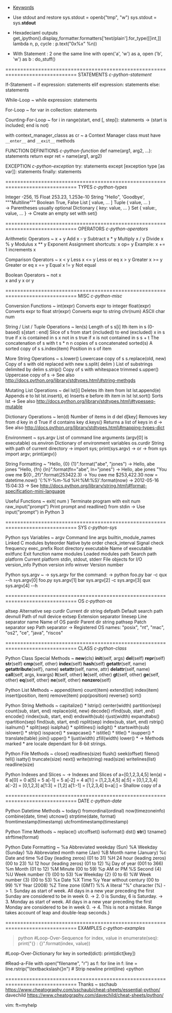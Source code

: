 
* [Keywords](Py-Keywords)

*   Use stdout and restore
    sys.stdout = openb("tmp", "w")
    sys.stdout = sys.__stdout__

*   Hexadeciaml outputs
    get_ipython().display_formatter.formatters['text/plain'].for_type([[int,]] lambda n, p, cycle : p.text("0x%x" %n))
    
*   With Statement : 2 one the same line
    with open('a', 'w') as a, open ('b', 'w') as b :
        do_stuff()
        


==============================================================================
STATEMENTS                                               *c-python-statement*

If-Statement ~
if expression:
  statements
elif expression:
  statements
else:
  statements

While-Loop ~
while expression:
  statements

For-Loop ~
for var in collection:
  statements

Counting-For-Loop ~
for i in range(start, end [, step]):
  statements
    -> (start is included; end is not)
    
with context_manager_classs as cr ~
a Context Manager class must have `__enter__` and `__exit__` methods


FUNCTION DEFINITIONS                                       *c-python-function*
def name(arg1, arg2, ...):
  statements
  return expr
ret = name(arg1, arg2)

EXCEPTION                                                 *c-python-exception*
try:
  statements
except [exception type [as var]]:
  statements
finally:
  statements


==============================================================================
TYPES                                                         *c-python-types*

Integer             -256, 15
Float               253.23, 1.253e-10
String              "Hello", 'Goodbye', """Multiline"""
Boolean             True, False
List                [ value, ... ]
Tuple               ( value, ... )       
    -> Parentheses usually optional
Dictionary          { key: value, ... }
Set                 { value:, value, ... }
    -> Create an empty set with set()


==============================================================================
OPERATORS                                                 *c-python-operators*

Arithmetic Operators ~
x + y               Add 
x - y               Subtract
x * y               Multiply
x / y               Divide 
x \% y              Modulus 
x ** y              Exponent
Assignment shortcuts: x op= y
Example: x += 1 increments x

Comparison Operators ~
x < y               Less
x <= y              Less or eq
x > y               Greater
x >= y              Greater or eq
x == y              Equal
x != y              Not equal

Boolean Operators ~
not x  
x and y 
x or y


==============================================================================
MISC                                                           *c-python-misc*

Conversion Functions ~
int(expr)           Converts expr to integer
float(expr)         Converts expr to float
str(expr)           Converts expr to string
chr(num)            ASCII char num

String / List / Tuple Operations ~
len(s)              Length of s
s[i]                Ith item in s (0-based)
s[start : end]      Slice of s from start (included) to end (excluded)
x in s              true if x is contained in s
x not in s          true if x is not contained in s
s + t               The concatenation of s with t
s * n               n copies of s concatenated
sorted(s)           A sorted copy of s
s.index(item)       Position in s of item

More String Operations ~
s.lower()           Lowercase copy of s
s.replace(old, new) Copy of s with old replaced with new
s.split( delim )    List of substrings delimited by delim
s.strip()           Copy of s with whitespace trimmed
s.upper()           Uppercase copy of s
    -> See also http://docs.python.org/library/stdtypes.html\#string-methgds


Mutating List Operations ~
del lst[i]          Deletes ith item from lst
lst.append(e)       Appends e to lst
lst.insert(i, e)    Inserts e before ith item in lst
lst.sort()          Sorts lst
    -> See also http://docs.python.org/library/stdtypes.html\#typesseq-mutable

Dictionary Operations ~
len(d)              Number of items in d
del d[key]          Removes key from d
key in d            True if d contains key
d.keys()            Returns a list of keys in d
    -> See also http://docs.python.org/library/stdtypes.html\#mapping-types-dict


Environment ~
sys.argv            List of command line arguments (argv[0] is executable)
os.environ          Dictionary of environment variables
os.curdir           String with path of current directory
    -> import sys; print(sys.argv)
    -> or
    -> from sys import argv; print(argv)}

String Formatting ~
 "Hello, {0} {1}".format("abe", "jones")
    -> Hello, abe jones
 "Hello, {fn} {ln}".format(fn="abe", ln="jones")
    -> Hello, abe jones
 "You owe me ${0:,.2f}".format(253422.3)
    -> You owe me $253,422.30
 now = datetime.now()
 '\{:\%Y-\%m-\%d \%H:\%M:\%S\}'.format(now)
    -> 2012-05-16 15:04:33
    -> See http://docs.python.org/library/string.html\#format-specification-mini-language

Useful Functions ~
exit( num )         Terminate program with exit num
raw_input("prompt") Print prompt and readline() from stdin
    -> Use input("prompt") in Python 3




==============================================================================
SYS                                                             *c-python-sys*

Python sys Variables ~
argv                Command line args
builtin_module_names    Linked C modules
byteorder           Native byte order
check_interval      Signal check frequency
exec_prefix         Root directory
executable          Name of executable
exitfunc            Exit function name
modules             Loaded modules
path                Search path
platform            Current platform
stdin, stdout, stderr   File objects for I/O
version_info        Python version info
winver              Version number

Python sys.argv ~
    -> sys.argv for the command:
    -> python foo.py bar -c qux --h
sys.argv[0]         foo.py
sys.argv[1]         bar
sys.argv[2]         -c
sys.argv[3]         qux
sys.argv[4]         --h


==============================================================================
OS                                                               *c-python-os*

altsep              Alternative sep
curdir              Current dir string
defpath             Default search path
devnull             Path of null device
extsep              Extension separator
linesep             Line separator
name                Name of OS
pardir              Parent dir string
pathsep             Patch separator
sep                 Path separator
    -> Registered OS names: "posix", "nt", "mac", "os2", "ce", "java", "riscos"


==============================================================================
CLASS                                                         *c-python-class*

Python Class Special Methods ~
__new__(cls) 
__init__(self, args) 
__del__(self) 
__repr__(self) 
__str__(self) 
__cmp__(self, other) 
__index__(self) 
__hash__(self)
__getattr__(self, name)
__getattribute__(self}, name)
__setattr__(self, name, attr)
__delattr__(self, name)
__call__(self, args, kwargs)
__lt__(self, other)
__le__(self, other)
__gt__(self, other)
__ge__(self, other)
__eq__(self, other)
__ne__(self, other)
__nonzero__(self)

Python List Methods ~
append(item) 
count(item) 
extend(list) 
index(item) 
insert(position, item)
remove(item)
pop(position)
reverse()
sort()

Python String Methods ~
capitalize() *            lstrip()
center(width)             partition(sep)
count(sub, start, end)    replace(old, new)
decode()                  rfind(sub, start ,end)
encode()                  rindex(sub, start, end)
endswith(sub)             rjust(width)
expandtabs()              rpartition(sep)
find(sub, start, end)     rsplit(sep)
index(sub, start, end)    rstrip()
isalnum() *               split(sep)
isalpha() *               splitlines()
isdigit() *               startswith(sub)
islower() *               strip()
isspace() *               swapcase() *
istitle() *               title() *
isupper() *               translate(table)
join()                    upper() *
ljust(width)              zfill(width)
lower() *
    -> Methods marked * are locale dependant for 8-bit strings.

Python File Methods ~
close()          readlines(size)
flush()          seek(offset)
fileno()         tell()
isatty()         truncate(size)
next()           write(string)
read(size)       writelines(list)
readline(size)

Python Indexes and Slices ~
    -> Indexes and Slices of a=[0,1,2,3,4,5]
len(a)      = 6
a[0]        = 0
a[5]        = 5
a[-1]       = 5
a[-2]       = 4
a[1:]       = [1,2,3,4,5]
a[:5]       = [0,1,2,3,4]
a[:-2]      = [0,1,2,3]
a[1:3]      = [1,2]
a[1:-1]     = [1,2,3,4]
b=a[:]      = Shallow copy of a


==============================================================================
DATE                                                           *c-python-date*

Python Datetime Methods ~
today()                 fromordinal(ordinal)
now(timezoneinfo)       combine(date, time)
utcnow()                strptime(date, format)
fromtimestamp(timestamp)
utcfromtimestamp(timestamp)

Python Time Methods ~
replace()        utcoffset()
isoformat()      dst()
__str__()        tzname()
strftime(format)

Python Date Formatting ~
%a      Abbreviated weekday (Sun)
%A      Weekday (Sunday)
%b      Abbreviated month name (Jan)
%B      Month name (January)
%c      Date and time
%d      Day (leading zeros) (01 to 31)
%H      24 hour (leading zeros) (00 to 23)
%I      12 hour (leading zeros) (01 to 12)
%j      Day of year (001 to 366)
%m      Month (01 to 12)
%M      Minute (00 to 59)
%p      AM or PM
%S      Second {4}
%U      Week number {1} (00 to 53)
%w      Weekday {2} (0 to 6)
%W      Week number {3} (00 to 53)
%x      Date
%X      Time
%y      Year without century (00 to 99)
%Y      Year (2008)
%Z      Time zone (GMT)
%%      A literal "\%" character (\%)
    -> 1. Sunday as start of week. All days in a new year preceding the first Sunday are considered to be in week 0.
    -> 2. 0 is Sunday, 6 is Saturday.
    -> 3. Monday as start of week. All days in a new year preceding the first Monday are considered to be in week 0.
    -> 4. This is not a mistake. Range takes account of leap and double-leap seconds.} 


==============================================================================
EXAMPLES                                                   *c-python-examples*
>python
#Loop-Over-Sequence
for index, value in enumerate(seq):
  print("{} : {}".format(index, value))

#Loop-Over-Dictionary
for key in sorted(dict):
  print(dict[key])

#Read-a-File
with open("filename", "r") as f:
  for line in f:
    line = line.rstrip("\textbackslash{}n") # Strip newline
    print(line)
<python

==============================================================================
Thanks ~
sschaub     https://www.cheatography.com/sschaub/cheat-sheets/essential-python/
davechild   https://www.cheatography.com/davechild/cheat-sheets/python/



vim: ft=myhelp
